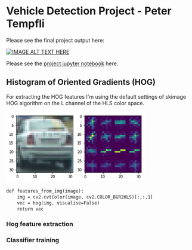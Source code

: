 # Vehicle Detection Project - Peter Tempfli

Please see the final project output here:

[![IMAGE ALT TEXT HERE](http://img.youtube.com/vi/-URKrWwJdz0/0.jpg)](https://www.youtube.com/watch?v=-URKrWwJdz0)


Please see the [project jupyter notebook](./project.ipynb) here.


## Histogram of Oriented Gradients (HOG)

For extracting the HOG features I'm using the default settings of skimage HOG algorithm on the L channel of the HLS color space.

![HOGS](./output_images/hogs.png)

```
def features_from_img(image):
    img = cv2.cvtColor(image, cv2.COLOR_BGR2HLS)[:,:,1]
    vec = hog(img, visualise=False)
    return vec
```



### Hog feature extraction



### Classifier training